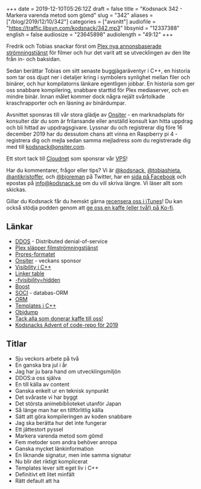 +++
date = 2019-12-10T05:26:12Z
draft = false
title = "Kodsnack 342 - Markera varenda metod som gömd"
slug = "342"
aliases = ["/blog/2019/12/10/342"]
categories = ["avsnitt"]
audiofile = "https://traffic.libsyn.com/kodsnack/342.mp3"
libsynid = "12337388"
english = false
audiosize = "23645898"
audiolength = "49:12"
+++

Fredrik och Tobias snackar först om [Plex nya annonsbaserade strömningstjänst](https://www.plex.tv/blog/boom-we-just-dinosized-your-movie-collection-for-free/) för filmer och hur det varit att se utvecklingen av den lite från in- och baksidan.

Sedan berättar Tobias om sitt senaste buggjägaräventyr i C++, en historia som tar oss djupt ner i detaljer kring i symbolers synlighet mellan filer och binärer, och hur kompilatorns länkare egentligen jobbar. En historia som ger oss snabbare kompilering, snabbare starttid för Plex mediaserver, och en mindre binär. Innan målet kommer dock några rejält svårtolkade kraschrapporter och en läsning av binärdumpar.

Avsnittet sponsras till vår stora glädje av  [Onsiter](https://onsiter.com/) - en marknadsplats för konsulter där du som är frilansande eller anställd konsult kan hitta uppdrag och bli hittad av uppdragsgivare. Lyssnar du och registrerar dig före 16 december 2019 har du dessutom chans att vinna en Raspberry pi 4 - registrera dig och mejla sedan samma mejladress som du registrerade dig med till kodsnack@onsiter.com.

Ett stort tack till [Cloudnet](http://www.cloudnet.se) som sponsrar vår [VPS](http://en.wikipedia.org/wiki/Virtual_private_server)!

Har du kommentarer, frågor eller tips? Vi är [@kodsnack](https://www.twitter.com/kodsnack), [@tobiashieta](https://www.twitter.com/tobiashieta), [@antikristoffer](https://www.twitter.com/antikristoffer), och [@bjoreman](https://www.twitter.com/bjoreman) på Twitter, har en [sida på Facebook](https://www.facebook.com/kodsnack) och epostas på [info@kodsnack.se](mailto:info@kodsnack.se) om du vill skriva längre. Vi läser allt som skickas.

Gillar du Kodsnack får du hemskt gärna [recensera oss i iTunes](http://itunes.apple.com/se/podcast/kodsnack/id561631498?l=en)! Du kan också stödja podden genom att <a href="https://ko-fi.com/kodsnack" rel="payment">ge oss en kaffe (eller två!) på Ko-fi</a>.

## Länkar ##
* [DDOS](https://en.wikipedia.org/wiki/Denial-of-service_attack#Distributed_attack) - Distributed denial-of-service
* [Plex släpper filmströmningstjänst](https://www.plex.tv/blog/boom-we-just-dinosized-your-movie-collection-for-free/)
* [Prores-formatet](https://en.wikipedia.org/wiki/Apple_ProRes)
* [Onsiter](https://onsiter.com/) - veckans sponsor
* [Visibility i C++](http://gcc.gnu.org/wiki/Visibility)
* [Linker table](https://stackoverflow.com/questions/26515723/symbol-table-created-by-the-c-compiler)
* [-fvisibility=hidden](https://stackoverflow.com/questions/3570355/c-fvisibility-hidden-fvisibility-inlines-hidden)
* [Boost](https://en.wikipedia.org/wiki/Boost_%28C%2B%2B_libraries%29)
* [SOCI](http://soci.sourceforge.net/) - databas-ORM
* [ORM](https://en.wikipedia.org/wiki/Object-relational_mapping)
* [Templates i C++](https://en.wikipedia.org/wiki/Template_%28C%2B%2B%29)
* [Objdump](https://en.wikipedia.org/wiki/Objdump)
* [Tack alla som donerar kaffe till oss!](https://ko-fi.com/kodsnack)
* [Kodsnacks Advent of code-repo för 2019](https://github.com/kodsnack/advent_of_code_2019)

## Titlar ##
* Sju veckors arbete på två
* En ganska bra jul i år
* Jag har ju bara hand om utvecklingsmiljön
* DDOS:a oss själva
* En till källa av content
* Ganska enkelt ur en teknisk synpunkt
* Det svåraste vi har byggt
* Det största animebiblioteket utanför Japan
* Så länge man har en tillförlitlig källa
* Sätt att göra kompileringen av koden snabbare
* Jag ska berätta hur det inte fungerar
* Ett jättestort pyssel
* Markera varenda metod som gömd
* Fem metoder som andra behöver anropa
* Ganska mycket länkinformation
* En liknande signatur, men inte samma signatur
* Nu blir det riktigt komplicerat
* Templates lever sitt eget liv i C++
* Definitivt ett litet minfält
* Rätt default att ha